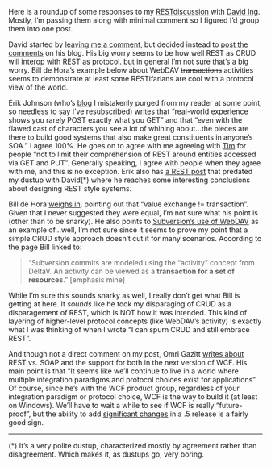 Here is a roundup of some responses to my
[REST](http://devhawk.net/2007/05/24/rest-is-neither-crud-nor-crap/)[discussion](http://devhawk.net/2007/05/25/this-isnt-the-droid-im-looking-for/)
with [David Ing](http://www.from9till2.com). Mostly, I’m passing them
along with minimal comment so I figured I’d group them into one post.

David started by [leaving me a
comment](http://devhawk.net/CommentView,guid,077A65C2-6DBC-42E5-B927-4BE2D6E1FF98.aspx#acca030a-8507-4c74-af68-a14b430b79b4),
but decided instead to [post the
comments](http://www.from9till2.com/PermaLink.aspx?guid=5f9ac25b-6e8d-412f-9a16-f9f0c0dbf9be)
on his blog. His big worry seems to be how well REST as CRUD will
interop with REST as protocol. but in general I’m not sure that’s a big
worry. Bill de Hora’s example below about WebDAV ~~transactions~~
activities seems to demonstrate at least some RESTifarians are cool with
a protocol view of the world.

Erik Johnson (who’s [blog](http://appside.blogspot.com/) I mistakenly
purged from my reader at some point, so needless to say I’ve
resubscribed)
[writes](http://appside.blogspot.com/2007/05/harry-david.html) that
“real-world experience shows you rarely POST exactly what you GET” and
that “even with the flawed cast of characters you see a lot of whining
about…the pieces are there to build good systems that also make great
constituents in anyone’s SOA.” I agree 100%. He goes on to agree with me
agreeing with
[Tim](http://www.pluralsight.com/blogs/tewald/default.aspx) for people
“not to limit their comprehension of REST around entities accessed via
GET and PUT”. Generally speaking, I agree with people when they agree
with me, and this is no exception. Erik also has [a REST
post](http://appside.blogspot.com/2007/05/rest-protocols-are-service-layer.html)
that predated my dustup with David(\*) where he reaches some interesting
conclusions about designing REST style systems.

Bill de Hora [weighs
in](http://www.dehora.net/journal/2007/05/wouldnt_start_from_there.html),
pointing out that “value exchange != transaction”. Given that I never
suggested they were equal, I’m not sure what his point is (other than to
be snarky). He also points to [Subversion’s use of
WebDAV](http://subversion.tigris.org/webdav-usage.html) as an example
of…well, I’m not sure since it seems to prove my point that a simple
CRUD style approach doesn’t cut it for many scenarios. According to the
page Bill linked to:

> “Subversion commits are modeled using the “activity” concept from
> DeltaV. An activity can be viewed as a **transaction for a set of
> resources**.” [emphasis mine]

While I’m sure this sounds snarky as well, I really don’t get what Bill
is getting at here. It *sounds* like he took my disparaging of CRUD as a
disparagement of REST, which is NOT how it was intended. This kind of
layering of higher-level protocol concepts (like WebDAV’s activity) is
exactly what I was thinking of when I wrote “I can spurn CRUD and still
embrace REST”.

And though not a direct comment on my post, Omri Gazitt [writes
about](https://www.gazitt.com/blog/PermaLink,guid,ccf9f2f2-a11f-4b70-bb9f-0141dd1041b6.aspx)
REST vs. SOAP and the support for both in the next version of WCF. His
main point is that “It seems like we’ll continue to live in a world
where multiple integration paradigms and protocol choices exist for
applications”. Of course, since he’s with the WCF product group,
regardless of your integration paradigm or protocol choice, WCF is the
way to build it (at least on Windows). We’ll have to wait a while to see
if WCF is really “future-proof”, but the ability to add [significant
changes](https://www.gazitt.com/blog/PermaLink,guid,a8383226-a0dd-48c5-9fea-33d5da159d17.aspx)
in a .5 release is a fairly good sign.

------------------------------------------------------------------------

(\*) It’s a very polite dustup, characterized mostly by agreement rather
than disagreement. Which makes it, as dustups go, very boring.
